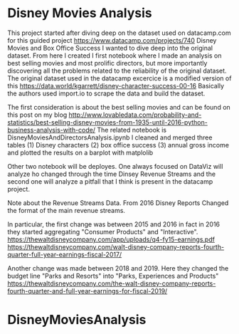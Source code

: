 # Disney Movies Analysis
This project started after diving deep on the dataset used on datacamp.com for this guided project https://www.datacamp.com/projects/740 Disney Movies and Box Office Success
I wanted to dive deep into the original dataset. From here I created I first notebook where I made an analysis on best selling movies and most prolific directors, but more importantly discovering all the problems related to the reliability of the original dataset. 
The original dataset used in the datacamp excercice is a modified version of this https://data.world/kgarrett/disney-character-success-00-16 
Basically the authors used import.io to scrape the data and build the dataset. 

The first consideration is about the best selling movies and can be found on this post on my blog http://www.lovabledata.com/probability-and-statistics/best-selling-disney-movies-from-1935-until-2016-python-business-analysis-with-code/
The related notebook is DisneyMoviesAndDirectorsAnalysis.ipynb 
I cleaned and merged three tables (1) Disney characters (2) box office success (3) annual gross income and plotted the results on a barplot with matplolib

Other two notebook will be deployes.
One always focused on DataViz will analyze ho changed through the time Dinsey Revenue Streams and the second one will analyze a pitfall that I think is present in the datacamp project.


Note about the Revenue Streams Data. 
From 2016 Disney Reports Changed the format of the main revenue streams.

In particular, the first change was between 2015 and 2016 in fact in 2016 they started aggregating "Consumer Products" and "Interactive". https://thewaltdisneycompany.com/app/uploads/q4-fy15-earnings.pdf
https://thewaltdisneycompany.com/walt-disney-company-reports-fourth-quarter-full-year-earnings-fiscal-2017/

Another change was made between 2018 and 2019. Here they changed the budget line "Parks and Resorts" into "Parks, Experiences and Products"
https://thewaltdisneycompany.com/the-walt-disney-company-reports-fourth-quarter-and-full-year-earnings-for-fiscal-2019/
# DisneyMoviesAnalysis
